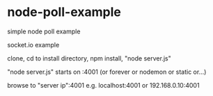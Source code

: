 node-poll-example
=================

simple node poll example

socket.io example

clone, cd to install directory, npm install, "node server.js"

"node server.js" starts on :4001 (or forever or nodemon or static or...)

browse to "server ip":4001 e.g. localhost:4001 or 192.168.0.10:4001

